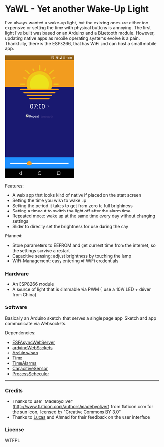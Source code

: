 # YaWL - Yet another Wake-Up Light

I've always wanted a wake-up light, but the existing ones are either too expensive or setting the time with physical buttons is annoying. The first light I've built was based on an Arduino and a Bluetooth module. However, updating native apps as mobile operating systems evolve is a pain. Thankfully, there is the ESP8266, that has WiFi and can host a small mobile app.

![webapp](app.png)

Features:

- A web app that looks kind of native if placed on the start screen
- Setting the time you wish to wake up
- Setting the period it takes to get from zero to full brightness
- Setting a timeout to switch the light off after the alarm time
- Repeated mode: wake up at the same time every day without changing settings
- Slider to directly set the brightness for use during the day 

Planned:

- Store parameters to EEPROM and get current time from the internet, so the settings survive a restart
- Capacitive sensing: adjust brightness by touching the lamp
- WiFi-Management: easy entering of WiFi credentials


### Hardware

- An ESP8266 module
- A source of light that is dimmable via PWM (I use a 10W LED + driver from China)

### Software

Basically an Arduino sketch, that serves a single page app. Sketch and app communicate via Websockets. 

Dependencies:

- [ESPAsyncWebServer](https://github.com/me-no-dev/ESPAsyncWebServer)
- [arduinoWebSockets](https://github.com/Links2004/arduinoWebSockets)
- [ArduinoJson](https://github.com/bblanchon/ArduinoJson)
- [Time](https://github.com/PaulStoffregen/Time)
- [TimeAlarms](https://github.com/PaulStoffregen/TimeAlarms)
- [CapacitiveSensor](https://github.com/PaulStoffregen/CapacitiveSensor)
- [ProcessScheduler](https://github.com/wizard97/ArduinoProcessScheduler)

----
### Credits

- Thanks to user 'Madebyoliver' (http://www.flaticon.com/authors/madebyoliver) from flaticon.com for the sun icon, licensed by "Creative Commons BY 3.0"
- Thanks to [Lucas](https://github.com/pistolenernie) and Ahmad for their feedback on the user interface

### License
WTFPL